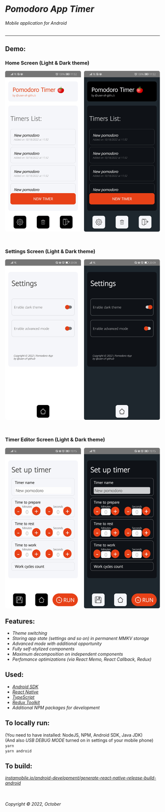 # _Pomodoro App Timer_
###### _Mobile application for Android_  
<hr>  

## Demo:  
### Home Screen (Light & Dark theme)
<div style="display: flex;">
<img src="./demo-pictures/home-light.jpg" width="250" alt="light theme" style="margin-right: 10px; border-radius: 5px; overflow: hidden;"/>
<img src="./demo-pictures/home-dark.jpg" width="250" alt="dark theme" style="border-radius: 5px; overflow: hidden;"/>
</div>  

&nbsp;  
### Settings Screen (Light & Dark theme)

<div style="display: flex;">
<img src="./demo-pictures/settings-light.jpg" width="250" alt="light theme" style="margin-right: 10px; border-radius: 5px; overflow: hidden;" />
<img src="./demo-pictures/settings-dark.jpg" width="250" alt="dark theme" style="border-radius: 5px; overflow: hidden;"/>
</div>  

&nbsp;
### Timer Editor Screen (Light & Dark theme)

<div style="display: flex;">
<img src="./demo-pictures/editor-light.jpg" width="250" alt="light theme" style="margin-right: 10px; border-radius: 5px; overflow: hidden;" />
<img src="./demo-pictures/editor-dark.jpg" width="250" alt="dark theme" style="border-radius: 5px; overflow: hidden;"/>
</div>

## Features:  
* _Theme switching_  
* _Storing app state (settings and so on) in permanent MMKV storage_  
* _Advanced mode with additional opportunity_
* _Fully self-stylized components_  
* _Maximum decomposition on independent components_  
* _Perfomance optimizations (via React Memo, React Callback, Redux)_


## Used:  
* _[Android SDK](https://developer.android.com/studio)_
* _[React Native](https://reactnative.dev/)_  
* _[TypeScript](https://www.typescriptlang.org/)_  
* _[Redux Toolkit](https://redux-toolkit.js.org/)_  
* _Additional NPM packages for development_



## To locally run:  
(You need to have installed: NodeJS, NPM, Android SDK, Java JDK)  
(And also _USB DEBUG MODE_ turned on in settings of your mobile phone)  
`yarn`  
`yarn android`  

## To build:  
_[instamobile.io/android-development/generate-react-native-release-build-android](https://instamobile.io/android-development/generate-react-native-release-build-android/)_ 

&nbsp;  
###### Copyright © 2022, October
